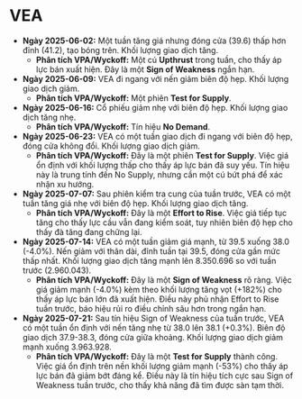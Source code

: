 # VEA

- **Ngày 2025-06-02:** Một tuần tăng giá nhưng đóng cửa (39.6) thấp hơn đỉnh (41.2), tạo bóng trên. Khối lượng giao dịch tăng.
    - **Phân tích VPA/Wyckoff:** Một cú **Upthrust** trong tuần, cho thấy áp lực bán xuất hiện. Đây là một **Sign of Weakness** ngắn hạn.
- **Ngày 2025-06-09:** VEA đi ngang với nến giảm biên độ hẹp. Khối lượng giao dịch giảm.
    - **Phân tích VPA/Wyckoff:** Một phiên **Test for Supply**.
- **Ngày 2025-06-16:** Cổ phiếu giảm nhẹ với biên độ hẹp. Khối lượng giao dịch tăng nhẹ.
    - **Phân tích VPA/Wyckoff:** Tín hiệu **No Demand**.
- **Ngày 2025-06-23:** VEA có một tuần giao dịch đi ngang với biên độ hẹp, đóng cửa không đổi. Khối lượng giao dịch giảm.
    - **Phân tích VPA/Wyckoff:** Đây là một phiên **Test for Supply**. Việc giá ổn định với khối lượng thấp cho thấy áp lực bán đã suy yếu. Tín hiệu này là trung tính đến No Supply, nhưng cần một cú bứt phá để xác nhận xu hướng.
- **Ngày 2025-07-07:** Sau phiên kiểm tra cung của tuần trước, VEA có một tuần tăng giá nhẹ với biên độ hẹp. Khối lượng giao dịch tăng.
    - **Phân tích VPA/Wyckoff:** Đây là một **Effort to Rise**. Việc giá tiếp tục tăng cho thấy lực cầu vẫn đang kiểm soát, tuy nhiên biên độ hẹp cho thấy đà tăng đang chững lại.
- **Ngày 2025-07-14:** VEA có một tuần giảm giá mạnh, từ 39.5 xuống 38.0 (-4.0%). Nến giảm với thân dài, đỉnh tuần tại 39.5, đóng cửa gần mức thấp nhất. Khối lượng giao dịch tăng mạnh lên 8.350.696 so với tuần trước (2.960.043).
    - **Phân tích VPA/Wyckoff:** Đây là một **Sign of Weakness** rõ ràng. Việc giá giảm mạnh (-4.0%) kèm theo khối lượng tăng vọt (+182%) cho thấy áp lực bán lớn đã xuất hiện. Điều này phủ nhận Effort to Rise tuần trước, báo hiệu rủi ro điều chỉnh sâu hơn trong ngắn hạn.
- **Ngày 2025-07-21:** Sau tín hiệu Sign of Weakness của tuần trước, VEA có một tuần ổn định với nến tăng nhẹ từ 38.0 lên 38.1 (+0.3%). Biên độ giao dịch 37.9-38.3, đóng cửa giữa khoảng. Khối lượng giao dịch giảm mạnh xuống 3.963.928.
    - **Phân tích VPA/Wyckoff:** Đây là một **Test for Supply** thành công. Việc giá ổn định trên nền khối lượng giảm mạnh (-53%) cho thấy áp lực bán đã giảm bớt đáng kể. Điều này là tín hiệu tích cực sau Sign of Weakness tuần trước, cho thấy khả năng đã tìm được sàn tạm thời.


